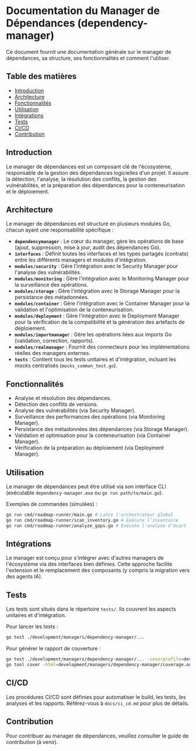 # Documentation du Manager de Dépendances (dependency-manager)

Ce document fournit une documentation générale sur le manager de dépendances, sa structure, ses fonctionnalités et comment l'utiliser.

## Table des matières

- [Introduction](#introduction)
- [Architecture](#architecture)
- [Fonctionnalités](#fonctionnalités)
- [Utilisation](#utilisation)
- [Intégrations](#intégrations)
- [Tests](#tests)
- [CI/CD](#ci/cd)
- [Contribution](#contribution)

## Introduction

Le manager de dépendances est un composant clé de l'écosystème, responsable de la gestion des dépendances logicielles d'un projet. Il assure la détection, l'analyse, la résolution des conflits, la gestion des vulnérabilités, et la préparation des dépendances pour la conteneurisation et le déploiement.

## Architecture

Le manager de dépendances est structuré en plusieurs modules Go, chacun ayant une responsabilité spécifique :

- **`dependencymanager`** : Le cœur du manager, gère les opérations de base (ajout, suppression, mise à jour, audit des dépendances Go).
- **`interfaces`** : Définit toutes les interfaces et les types partagés (contrats) entre les différents managers et modules d'intégration.
- **`modules/security`** : Gère l'intégration avec le Security Manager pour l'analyse des vulnérabilités.
- **`modules/monitoring`** : Gère l'intégration avec le Monitoring Manager pour la surveillance des opérations.
- **`modules/storage`** : Gère l'intégration avec le Storage Manager pour la persistance des métadonnées.
- **`modules/container`** : Gère l'intégration avec le Container Manager pour la validation et l'optimisation de la conteneurisation.
- **`modules/deployment`** : Gère l'intégration avec le Deployment Manager pour la vérification de la compatibilité et la génération des artefacts de déploiement.
- **`modules/importmanager`** : Gère les opérations liées aux imports Go (validation, correction, rapports).
- **`modules/realmanager`** : Fournit des connecteurs pour les implémentations réelles des managers externes.
- **`tests`** : Contient tous les tests unitaires et d'intégration, incluant les mocks centralisés (`mocks_common_test.go`).

## Fonctionnalités

- Analyse et résolution des dépendances.
- Détection des conflits de versions.
- Analyse des vulnérabilités (via Security Manager).
- Surveillance des performances des opérations (via Monitoring Manager).
- Persistance des métadonnées des dépendances (via Storage Manager).
- Validation et optimisation pour la conteneurisation (via Container Manager).
- Vérification de la préparation au déploiement (via Deployment Manager).

## Utilisation

Le manager de dépendances peut être utilisé via son interface CLI (exécutable `dependency-manager.exe` ou `go run path/to/main.go`).

Exemples de commandes (simulées) :

```bash
go run cmd/roadmap-runner/main.go # Lance l'orchestrateur global
go run cmd/roadmap-runner/scan_inventory.go # Exécute l'inventaire
go run cmd/roadmap-runner/analyze_gaps.go # Exécute l'analyse d'écart
```

## Intégrations

Le manager est conçu pour s'intégrer avec d'autres managers de l'écosystème via des interfaces bien définies. Cette approche facilite l'extension et le remplacement des composants (y compris la migration vers des agents IA).

## Tests

Les tests sont situés dans le répertoire `tests/`. Ils couvrent les aspects unitaires et d'intégration.

Pour lancer les tests :
```bash
go test ./development/managers/dependency-manager/...
```

Pour générer le rapport de couverture :
```bash
go test ./development/managers/dependency-manager/... -coverprofile=development/managers/dependency-manager/coverage.out
go tool cover -html=development/managers/dependency-manager/coverage.out -o development/managers/dependency-manager/coverage.html
```

## CI/CD

Les procédures CI/CD sont définies pour automatiser le build, les tests, les analyses et les rapports. Référez-vous à `docs/ci_cd.md` pour plus de détails.

## Contribution

Pour contribuer au manager de dépendances, veuillez consulter le guide de contribution (à venir).
